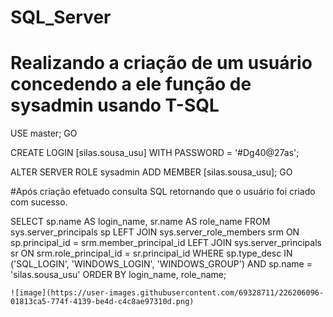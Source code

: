 # SQL_Server

# Realizando a criação de um usuário concedendo a ele função de sysadmin usando T-SQL

USE master;
GO

CREATE LOGIN [silas.sousa_usu] WITH PASSWORD = '#Dg40@27as';

ALTER SERVER ROLE sysadmin ADD MEMBER [silas.sousa_usu];
GO


#Após criação efetuado consulta SQL retornando que o usuário foi criado com sucesso.


SELECT 
    sp.name AS login_name, 
    sr.name AS role_name
FROM 
    sys.server_principals sp
    LEFT JOIN sys.server_role_members srm ON sp.principal_id = srm.member_principal_id
    LEFT JOIN sys.server_principals sr ON srm.role_principal_id = sr.principal_id
WHERE 
    sp.type_desc IN ('SQL_LOGIN', 'WINDOWS_LOGIN', 'WINDOWS_GROUP')
	AND sp.name = 'silas.sousa_usu'
ORDER BY 
    login_name, role_name;
    
    ![image](https://user-images.githubusercontent.com/69328711/226206096-01813ca5-774f-4139-be4d-c4c8ae97310d.png)

